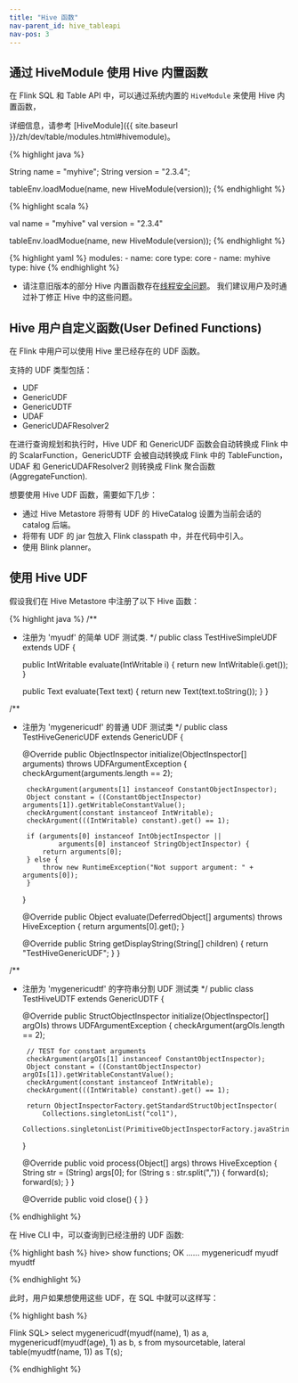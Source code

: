 ```yaml
---
title: "Hive 函数"
nav-parent_id: hive_tableapi
nav-pos: 3
---
```

<!--
Licensed to the Apache Software Foundation (ASF) under one
or more contributor license agreements.  See the NOTICE file
distributed with this work for additional information
regarding copyright ownership.  The ASF licenses this file
to you under the Apache License, Version 2.0 (the
"License"); you may not use this file except in compliance
with the License.  You may obtain a copy of the License at

  http://www.apache.org/licenses/LICENSE-2.0

Unless required by applicable law or agreed to in writing,
software distributed under the License is distributed on an
"AS IS" BASIS, WITHOUT WARRANTIES OR CONDITIONS OF ANY
KIND, either express or implied.  See the License for the
specific language governing permissions and limitations
under the License.
-->

## 通过 HiveModule 使用 Hive 内置函数

在 Flink SQL 和 Table API 中，可以通过系统内置的 `HiveModule` 来使用 Hive 内置函数，

详细信息，请参考 [HiveModule]({{ site.baseurl }}/zh/dev/table/modules.html#hivemodule)。

<div class="codetabs" markdown="1">
<div data-lang="Java" markdown="1">
{% highlight java %}

String name            = "myhive";
String version         = "2.3.4";

tableEnv.loadModue(name, new HiveModule(version));
{% endhighlight %}
</div>
<div data-lang="Scala" markdown="1">
{% highlight scala %}

val name            = "myhive"
val version         = "2.3.4"

tableEnv.loadModue(name, new HiveModule(version));
{% endhighlight %}
</div>
<div data-lang="YAML" markdown="1">
{% highlight yaml %}
modules:
   - name: core
     type: core
   - name: myhive
     type: hive
{% endhighlight %}
</div>
</div>

* 请注意旧版本的部分 Hive 内置函数存在[线程安全问题](https://issues.apache.org/jira/browse/HIVE-16183)。
我们建议用户及时通过补丁修正 Hive 中的这些问题。

## Hive 用户自定义函数(User Defined Functions)

在 Flink 中用户可以使用 Hive 里已经存在的 UDF 函数。

支持的 UDF 类型包括：

- UDF
- GenericUDF
- GenericUDTF
- UDAF
- GenericUDAFResolver2

在进行查询规划和执行时，Hive UDF 和 GenericUDF 函数会自动转换成 Flink 中的 ScalarFunction，GenericUDTF 会被自动转换成 Flink 中的
 TableFunction，UDAF 和 GenericUDAFResolver2 则转换成 Flink 聚合函数(AggregateFunction).

想要使用 Hive UDF 函数，需要如下几步：

- 通过 Hive Metastore 将带有 UDF 的 HiveCatalog 设置为当前会话的 catalog 后端。
- 将带有 UDF 的 jar 包放入 Flink classpath 中，并在代码中引入。
- 使用 Blink planner。

## 使用 Hive UDF

假设我们在 Hive Metastore 中注册了以下 Hive 函数：

{% highlight java %}
/**
 * 注册为 'myudf' 的简单 UDF 测试类. 
 */
public class TestHiveSimpleUDF extends UDF {

	public IntWritable evaluate(IntWritable i) {
		return new IntWritable(i.get());
	}

	public Text evaluate(Text text) {
		return new Text(text.toString());
	}
}

/**
 * 注册为 'mygenericudf' 的普通 UDF 测试类
 */
public class TestHiveGenericUDF extends GenericUDF {

	@Override
	public ObjectInspector initialize(ObjectInspector[] arguments) throws UDFArgumentException {
		checkArgument(arguments.length == 2);

		checkArgument(arguments[1] instanceof ConstantObjectInspector);
		Object constant = ((ConstantObjectInspector) arguments[1]).getWritableConstantValue();
		checkArgument(constant instanceof IntWritable);
		checkArgument(((IntWritable) constant).get() == 1);

		if (arguments[0] instanceof IntObjectInspector ||
				arguments[0] instanceof StringObjectInspector) {
			return arguments[0];
		} else {
			throw new RuntimeException("Not support argument: " + arguments[0]);
		}
	}

	@Override
	public Object evaluate(DeferredObject[] arguments) throws HiveException {
		return arguments[0].get();
	}

	@Override
	public String getDisplayString(String[] children) {
		return "TestHiveGenericUDF";
	}
}

/**
 * 注册为 'mygenericudtf' 的字符串分割 UDF 测试类
 */
public class TestHiveUDTF extends GenericUDTF {

	@Override
	public StructObjectInspector initialize(ObjectInspector[] argOIs) throws UDFArgumentException {
		checkArgument(argOIs.length == 2);

		// TEST for constant arguments
		checkArgument(argOIs[1] instanceof ConstantObjectInspector);
		Object constant = ((ConstantObjectInspector) argOIs[1]).getWritableConstantValue();
		checkArgument(constant instanceof IntWritable);
		checkArgument(((IntWritable) constant).get() == 1);

		return ObjectInspectorFactory.getStandardStructObjectInspector(
			Collections.singletonList("col1"),
			Collections.singletonList(PrimitiveObjectInspectorFactory.javaStringObjectInspector));
	}

	@Override
	public void process(Object[] args) throws HiveException {
		String str = (String) args[0];
		for (String s : str.split(",")) {
			forward(s);
			forward(s);
		}
	}

	@Override
	public void close() {
	}
}

{% endhighlight %}

在 Hive CLI 中，可以查询到已经注册的 UDF 函数:

{% highlight bash %}
hive> show functions;
OK
......
mygenericudf
myudf
myudtf

{% endhighlight %}

此时，用户如果想使用这些 UDF，在 SQL 中就可以这样写：


{% highlight bash %}

Flink SQL> select mygenericudf(myudf(name), 1) as a, mygenericudf(myudf(age), 1) as b, s from mysourcetable, lateral table(myudtf(name, 1)) as T(s);

{% endhighlight %}
